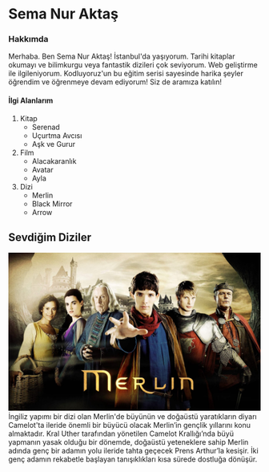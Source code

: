 # Sema Nur Aktaş


### Hakkımda
Merhaba. Ben Sema Nur Aktaş! İstanbul'da yaşıyorum. Tarihi kitaplar okumayı ve bilimkurgu veya fantastik dizileri çok seviyorum. Web geliştirme ile ilgileniyorum. Kodluyoruz'un bu eğitim serisi sayesinde harika şeyler öğrendim ve öğrenmeye devam ediyorum! Siz de aramıza katılın!

#### İlgi Alanlarım
1. Kitap
   * Serenad
   * Uçurtma Avcısı
   * Aşk ve Gurur
2. Film
   * Alacakaranlık
   * Avatar
   * Ayla
3. Dizi
   * Merlin
   * Black Mirror
   * Arrow

## Sevdiğim Diziler
![Proje Resmi](images/Merlin.jpeg) 
İngiliz yapımı bir dizi olan Merlin'de büyünün ve doğaüstü yaratıkların diyarı Camelot'ta ileride önemli bir büyücü olacak Merlin’in gençlik yıllarını konu almaktadır. Kral Uther tarafından yönetilen Camelot Krallığı’nda büyü yapmanın yasak olduğu bir dönemde, doğaüstü yeteneklere sahip Merlin adında genç bir adamın yolu ileride tahta geçecek Prens Arthur’la kesişir. İki genç adamın rekabetle başlayan tanışıklıkları kısa sürede dostluğa dönüşür.
